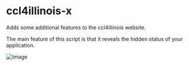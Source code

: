 ccl4illinois-x
==============

Adds some additional features to the ccl4illinois website.

The main feature of this script is that it reveals the hidden status of your application.

![Image](http://i.imgur.com/m71wrmd.png)
